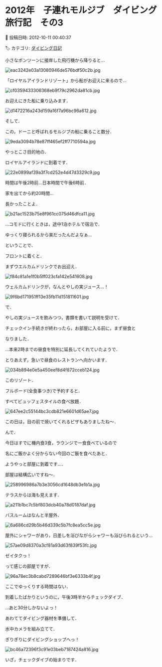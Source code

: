 # 2012年　子連れモルジブ　ダイビング旅行記　その3

📅 投稿日時: 2012-10-11 00:40:37

🏷️ カテゴリ: [ダイビング日記](ce3a7a8d424d112fce83ee85c81a0e344.md)

小さなポンツーンに接岸した飛行機から降りると…




![eac3242e03a13080946de576bdf50c2b.jpg](images/eac3242e03a13080946de576bdf50c2b.jpg)




「ロイヤルアイランドリゾート」から船がお迎えに来るので…




![cf0359433306368eb9f79c2962da81cb.jpg](images/cf0359433306368eb9f79c2962da81cb.jpg)




お迎えにきた船に乗り込みます．




![d1472216a243d159a16f7a96bc96a612.jpg](images/d1472216a243d159a16f7a96bc96a612.jpg)







そして．


この，ドーニと呼ばれるモルジブの船に乗ること数分．




![9eda3094b78e87ff465ef2ff7710594a.jpg](images/9eda3094b78e87ff465ef2ff7710594a.jpg)




やっとこさ目的地の．


ロイヤルアイランドに到着です．




![22e0899af39a3f7cd252e4d47d3329c9.jpg](images/22e0899af39a3f7cd252e4d47d3329c9.jpg)




時間は午後2時前…日本時間で午後6時前．


家を出てから約20時間…


長かったことよ．




![b21ac1523b75e8f961cc075d46dfca11.jpg](images/b21ac1523b75e8f961cc075d46dfca11.jpg)




…コモドに行くときは，途中1泊ホテルで宿泊で．


ゆっくり寝られるから楽だったんだよなぁ…





ということで．


フロントに着くと．


まずウエルカムドリンクでお出迎え．




![f84c81a1e1f0b5ff023cfa142e541608.jpg](images/f84c81a1e1f0b5ff023cfa142e541608.jpg)




ウェルカムドリンクが，なんとやしの実ジュース…！




![9f6bd171951ff13e35fb11d151811601.jpg](images/9f6bd171951ff13e35fb11d151811601.jpg)




で．


やしの実ジュースを飲みつつ，書類を書いて説明を受けて．


チェックイン手続きが終わったら，お部屋に入る前に，まず昼食と


なりました．





…本来2時までの昼食を特別に延長してくれていたようで．


とりあえず，急いで昼食のレストランへ向かいます．




![034b894e0e5a450eef8d4f872cceb124.jpg](images/034b894e0e5a450eef8d4f872cceb124.jpg)




このリゾート．


フルボード(全食事つき)で予約すると．


すべてビュッフェスタイルの食べ放題．




![647ee2c55144bc3cdb821e6601d65ae7.jpg](images/647ee2c55144bc3cdb821e6601d65ae7.jpg)




この日は，目の前で焼いてくれるピザもありましたね～．





んで．


今日はすでに機内食3食，ラウンジで一食食べているので


名にご飯かよく分からない今回のご飯を食べたあと．


ようやっと部屋に到着です…．


部屋は結構広いですね～．




![258996986a7b3e3056cd1648db3e1b1a.jpg](images/258996986a7b3e3056cd1648db3e1b1a.jpg)




テラスからは海も見えます．




![a211b1bc7c5bf803dcb40a78d0187daf.jpg](images/a211b1bc7c5bf803dcb40a78d0187daf.jpg)




バスルームはなんと半屋外．




![6a686cd29b5b46d339c5b7fc8ea5cc5e.jpg](images/6a686cd29b5b46d339c5b7fc8ea5cc5e.jpg)




屋外にシャワーがあり，日差しを浴びながらシャワーも浴びられるという…




![57ae09d8370a3cf81a93d63f839f53fc.jpg](images/57ae09d8370a3cf81a93d63f839f53fc.jpg)




ゼイタクっ！


って感じの部屋ですが．




![96a78ec3b8cabd7289646bf3e6333b4f.jpg](images/96a78ec3b8cabd7289646bf3e6333b4f.jpg)




ここでゆっくりする時間はない．


到着したばかりというのに，午後3時半からチェックダイブ．


…あと30分しかないよっ！





あわててダイビング器材を準備して．


水中カメラを組み立てて．


ぎりぎりにダイビングショップへっ！




![bc46a72396f3c91e03beb7187424a816.jpg](images/bc46a72396f3c91e03beb7187424a816.jpg)




いざ，チェックダイブの始まりです．
